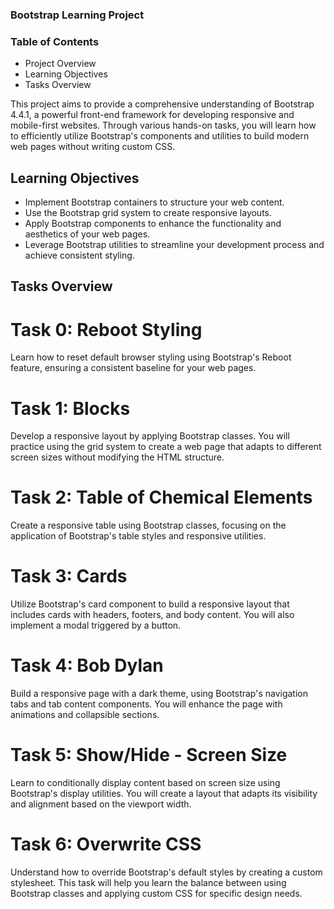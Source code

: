 ### Bootstrap Learning Project
### Table of Contents
- Project Overview
- Learning Objectives
- Tasks Overview

This project aims to provide a comprehensive understanding of Bootstrap 4.4.1, a powerful front-end framework for developing responsive and mobile-first websites. Through various hands-on tasks, you will learn how to efficiently utilize Bootstrap's components and utilities to build modern web pages without writing custom CSS.

## Learning Objectives
- Implement Bootstrap containers to structure your web content.
- Use the Bootstrap grid system to create responsive layouts.
- Apply Bootstrap components to enhance the functionality and aesthetics of your web pages.
- Leverage Bootstrap utilities to streamline your development process and achieve consistent styling.

## Tasks Overview
# Task 0: Reboot Styling
Learn how to reset default browser styling using Bootstrap's Reboot feature, ensuring a consistent baseline for your web pages.

# Task 1: Blocks
Develop a responsive layout by applying Bootstrap classes. You will practice using the grid system to create a web page that adapts to different screen sizes without modifying the HTML structure.

# Task 2: Table of Chemical Elements
Create a responsive table using Bootstrap classes, focusing on the application of Bootstrap's table styles and responsive utilities.

# Task 3: Cards
Utilize Bootstrap's card component to build a responsive layout that includes cards with headers, footers, and body content. You will also implement a modal triggered by a button.

# Task 4: Bob Dylan
Build a responsive page with a dark theme, using Bootstrap's navigation tabs and tab content components. You will enhance the page with animations and collapsible sections.

# Task 5: Show/Hide - Screen Size
Learn to conditionally display content based on screen size using Bootstrap's display utilities. You will create a layout that adapts its visibility and alignment based on the viewport width.

# Task 6: Overwrite CSS
Understand how to override Bootstrap's default styles by creating a custom stylesheet. This task will help you learn the balance between using Bootstrap classes and applying custom CSS for specific design needs.

